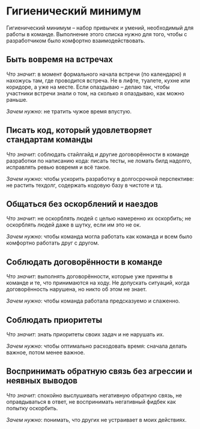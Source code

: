 # Гигиенический минимум

Гигиенический минимум – набор привычек и умений, необходимый для работы
 в команде. Выполнение этого списка нужно для того, чтобы с разработчиком
 было комфортно взаимодействовать.

## Быть вовремя на встречах

*Что значит*: в момент формального начала встречи (по календарю) я
 нахожусь там, где проводится встреча. Не в лифте, туалете, кухне или
 коридоре, а уже на месте. Если опаздываю – делаю так, чтобы участники
 встречи знали о том, на сколько я опаздываю, как можно раньше.

*Зачем нужно*: не тратить чужое время впустую.

## Писать код, который удовлетворяет стандартам команды

*Что значит*: соблюдать стайлгайд и другие договорённости в команде
 разработки по написанию кода: писать тесты, не ломать билд надолго,
 исправлять ревью вовремя и всё такое.

*Зачем нужно*: чтобы ускорить разработку в долгосрочной перспективе:
 не растить техдолг, содержать кодовую базу в чистоте и тд.

## Общаться без оскорблений и наездов

*Что значит*: не оскорблять людей с целью намеренно их оскорбить;
 не оскорблять людей даже в шутку, если им это не ок.

*Зачем нужно*: чтобы команда могла работать как команда и всем было
 комфортно работать друг с другом.

## Соблюдать договорённости в команде

*Что значит*: выполнять договорённости, которые уже приняты в команде
 и те, что принимаются на ходу. Не допускать ситуаций, когда
 договорённость нарушена, но никто об этом не знает.

*Зачем нужно*: чтобы команда работала предсказуемо и слаженно.

## Соблюдать приоритеты

*Что значит*: знать приоритеты своих задач и не нарушать их.

*Зачем нужно*: чтобы оптимально расходовать время: сначала делать
 важное, потом менее важное.

## Воспринимать обратную связь без агрессии и неявных выводов

*Что значит*: спокойно выслушивать негативную обратную связь, не
 оправдываться в ответ, не воспринимать негативный фидбек
 как попытку оскорбить.

*Зачем нужно*: понимать, что других не устраивает в моих действиях.

